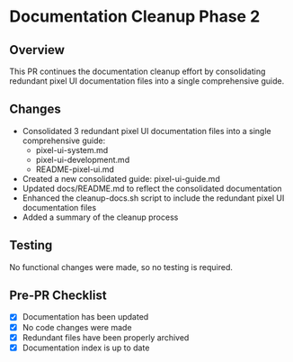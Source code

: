 # Documentation Cleanup Phase 2

## Overview

This PR continues the documentation cleanup effort by consolidating redundant pixel UI documentation files into a single comprehensive guide.

## Changes

- Consolidated 3 redundant pixel UI documentation files into a single comprehensive guide:
  - pixel-ui-system.md
  - pixel-ui-development.md
  - README-pixel-ui.md
- Created a new consolidated guide: pixel-ui-guide.md
- Updated docs/README.md to reflect the consolidated documentation
- Enhanced the cleanup-docs.sh script to include the redundant pixel UI documentation files
- Added a summary of the cleanup process

## Testing

No functional changes were made, so no testing is required.

## Pre-PR Checklist

- [x] Documentation has been updated
- [x] No code changes were made
- [x] Redundant files have been properly archived
- [x] Documentation index is up to date
